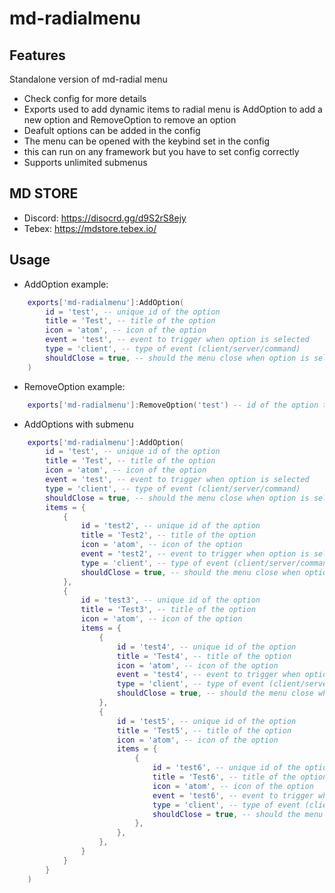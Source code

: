 # md-radialmenu
## Features
Standalone version of md-radial menu
- Check config for more details
- Exports used to add dynamic items to radial menu is AddOption to add a new option and RemoveOption to remove an option
- Deafult options can be added in the config
- The menu can be opened with the keybind set in the config
- this can run on any framework but you have to set config correctly
- Supports unlimited submenus

## MD STORE
- Discord: https://disocrd.gg/d9S2rS8ejy
- Tebex: https://mdstore.tebex.io/

## Usage
- AddOption example:
```lua
    exports['md-radialmenu']:AddOption(
        id = 'test', -- unique id of the option
        title = 'Test', -- title of the option
        icon = 'atom', -- icon of the option
        event = 'test', -- event to trigger when option is selected
        type = 'client', -- type of event (client/server/command)
        shouldClose = true, -- should the menu close when option is selected
    )
```
- RemoveOption example:
```lua
    exports['md-radialmenu']:RemoveOption('test') -- id of the option to remove
```

- AddOptions with submenu
```lua
    exports['md-radialmenu']:AddOption(
        id = 'test', -- unique id of the option
        title = 'Test', -- title of the option
        icon = 'atom', -- icon of the option
        event = 'test', -- event to trigger when option is selected
        type = 'client', -- type of event (client/server/command)
        shouldClose = true, -- should the menu close when option is selected
        items = {
            {
                id = 'test2', -- unique id of the option
                title = 'Test2', -- title of the option
                icon = 'atom', -- icon of the option
                event = 'test2', -- event to trigger when option is selected
                type = 'client', -- type of event (client/server/command)
                shouldClose = true, -- should the menu close when option is selected
            },
            {
                id = 'test3', -- unique id of the option
                title = 'Test3', -- title of the option
                icon = 'atom', -- icon of the option
                items = {
                    {
                        id = 'test4', -- unique id of the option
                        title = 'Test4', -- title of the option
                        icon = 'atom', -- icon of the option
                        event = 'test4', -- event to trigger when option is selected
                        type = 'client', -- type of event (client/server/command)
                        shouldClose = true, -- should the menu close when option is selected
                    },
                    {
                        id = 'test5', -- unique id of the option
                        title = 'Test5', -- title of the option
                        icon = 'atom', -- icon of the option
                        items = {
                            {
                                id = 'test6', -- unique id of the option
                                title = 'Test6', -- title of the option
                                icon = 'atom', -- icon of the option
                                event = 'test6', -- event to trigger when option is selected
                                type = 'client', -- type of event (client/server/command)
                                shouldClose = true, -- should the menu close when option is selected
                            },
                        },
                    },
                }
            }
        }
    )

```